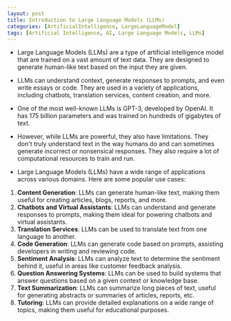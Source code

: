```yaml
---
layout: post
title: Introduction to Large Language Models (LLMs)
categories: [ArtificialIntelligence, LargeLanguageModel]
tags: [Artificial Intelligence, AI, Large Language Models, LLMs]
---
```


- Large Language Models (LLMs) are a type of artificial intelligence model that are trained on a vast amount of text data. They are designed to generate human-like text based on the input they are given.
- LLMs can understand context, generate responses to prompts, and even write essays or code. They are used in a variety of applications, including chatbots, translation services, content creation, and more.
- One of the most well-known LLMs is GPT-3, developed by OpenAI. It has 175 billion parameters and was trained on hundreds of gigabytes of text.
- However, while LLMs are powerful, they also have limitations. They don't truly understand text in the way humans do and can sometimes generate incorrect or nonsensical responses. They also require a lot of computational resources to train and run.


- Large Language Models (LLMs) have a wide range of applications across various domains. Here are some popular use cases:

1. **Content Generation**: LLMs can generate human-like text, making them useful for creating articles, blogs, reports, and more.
2. **Chatbots and Virtual Assistants**: LLMs can understand and generate responses to prompts, making them ideal for powering chatbots and virtual assistants.
3. **Translation Services**: LLMs can be used to translate text from one language to another.
4. **Code Generation**: LLMs can generate code based on prompts, assisting developers in writing and reviewing code.
5. **Sentiment Analysis**: LLMs can analyze text to determine the sentiment behind it, useful in areas like customer feedback analysis.
6. **Question Answering Systems**: LLMs can be used to build systems that answer questions based on a given context or knowledge base.
7. **Text Summarization**: LLMs can summarize long pieces of text, useful for generating abstracts or summaries of articles, reports, etc.
8. **Tutoring**: LLMs can provide detailed explanations on a wide range of topics, making them useful for educational purposes.